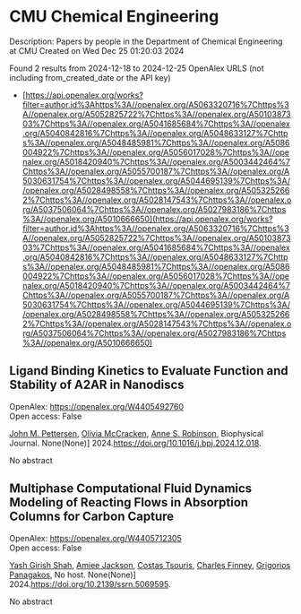 # CMU Chemical Engineering
Description: Papers by people in the Department of Chemical Engineering at CMU
Created on Wed Dec 25 01:20:03 2024

Found 2 results from 2024-12-18 to 2024-12-25
OpenAlex URLS (not including from_created_date or the API key)
- [https://api.openalex.org/works?filter=author.id%3Ahttps%3A//openalex.org/A5063320716%7Chttps%3A//openalex.org/A5052825722%7Chttps%3A//openalex.org/A5010387303%7Chttps%3A//openalex.org/A5041685684%7Chttps%3A//openalex.org/A5040842816%7Chttps%3A//openalex.org/A5048633127%7Chttps%3A//openalex.org/A5048485981%7Chttps%3A//openalex.org/A5086004922%7Chttps%3A//openalex.org/A5056017028%7Chttps%3A//openalex.org/A5018420940%7Chttps%3A//openalex.org/A5003442464%7Chttps%3A//openalex.org/A5055700187%7Chttps%3A//openalex.org/A5030631754%7Chttps%3A//openalex.org/A5044695139%7Chttps%3A//openalex.org/A5028498558%7Chttps%3A//openalex.org/A5053252662%7Chttps%3A//openalex.org/A5028147543%7Chttps%3A//openalex.org/A5037506064%7Chttps%3A//openalex.org/A5027983186%7Chttps%3A//openalex.org/A5010666650](https://api.openalex.org/works?filter=author.id%3Ahttps%3A//openalex.org/A5063320716%7Chttps%3A//openalex.org/A5052825722%7Chttps%3A//openalex.org/A5010387303%7Chttps%3A//openalex.org/A5041685684%7Chttps%3A//openalex.org/A5040842816%7Chttps%3A//openalex.org/A5048633127%7Chttps%3A//openalex.org/A5048485981%7Chttps%3A//openalex.org/A5086004922%7Chttps%3A//openalex.org/A5056017028%7Chttps%3A//openalex.org/A5018420940%7Chttps%3A//openalex.org/A5003442464%7Chttps%3A//openalex.org/A5055700187%7Chttps%3A//openalex.org/A5030631754%7Chttps%3A//openalex.org/A5044695139%7Chttps%3A//openalex.org/A5028498558%7Chttps%3A//openalex.org/A5053252662%7Chttps%3A//openalex.org/A5028147543%7Chttps%3A//openalex.org/A5037506064%7Chttps%3A//openalex.org/A5027983186%7Chttps%3A//openalex.org/A5010666650)

## Ligand Binding Kinetics to Evaluate Function and Stability of A2AR in Nanodiscs   

OpenAlex: https://openalex.org/W4405492760    
Open access: False
    
[John M. Pettersen](https://openalex.org/A5053137050), [Olivia McCracken](https://openalex.org/A5115514301), [Anne S. Robinson](https://openalex.org/A5053252662), Biophysical Journal. None(None)] 2024.https://doi.org/10.1016/j.bpj.2024.12.018.
    
No abstract    

    

## Multiphase Computational Fluid Dynamics Modeling of Reacting Flows in Absorption Columns for Carbon Capture   

OpenAlex: https://openalex.org/W4405712305    
Open access: False
    
[Yash Girish Shah](https://openalex.org/A5038961197), [Amiee Jackson](https://openalex.org/A5058240716), [Costas Tsouris](https://openalex.org/A5032628026), [Charles Finney](https://openalex.org/A5040481477), [Grigorios Panagakos](https://openalex.org/A5028498558), No host. None(None)] 2024.https://doi.org/10.2139/ssrn.5069595.
    
No abstract    

    
